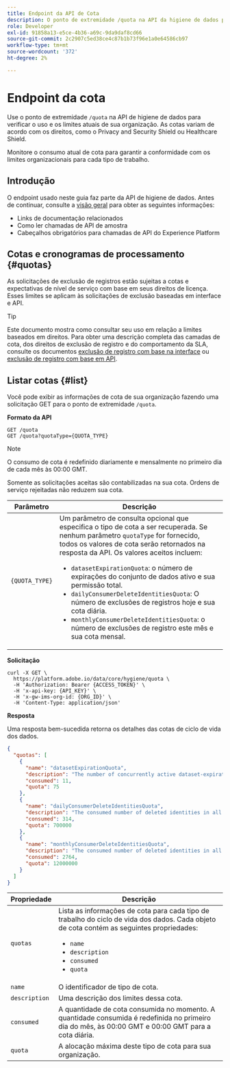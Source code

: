```yaml
---
title: Endpoint da API de Cota
description: O ponto de extremidade /quota na API da higiene de dados permite monitorar o uso do Gerenciamento avançado do ciclo de vida de dados em relação aos limites de cota mensais de sua organização para cada tipo de trabalho.
role: Developer
exl-id: 91858a13-e5ce-4b36-a69c-9da9daf8cd66
source-git-commit: 2c2907c5ed38ce4c87b1b73f96e1a0e64586cb97
workflow-type: tm+mt
source-wordcount: '372'
ht-degree: 2%

---
```


# Endpoint da cota

Use o ponto de extremidade `/quota` na API de higiene de dados para verificar o uso e os limites atuais de sua organização. As cotas variam de acordo com os direitos, como o Privacy and Security Shield ou Healthcare Shield.

Monitore o consumo atual de cota para garantir a conformidade com os limites organizacionais para cada tipo de trabalho.

## Introdução

O endpoint usado neste guia faz parte da API de higiene de dados. Antes de continuar, consulte a [visão geral](./overview.md) para obter as seguintes informações:

* Links de documentação relacionados
* Como ler chamadas de API de amostra
* Cabeçalhos obrigatórios para chamadas de API do Experience Platform

## Cotas e cronogramas de processamento {#quotas}

As solicitações de exclusão de registros estão sujeitas a cotas e expectativas de nível de serviço com base em seus direitos de licença. Esses limites se aplicam às solicitações de exclusão baseadas em interface e API.

>[!TIP]
>
>Este documento mostra como consultar seu uso em relação a limites baseados em direitos. Para obter uma descrição completa das camadas de cota, dos direitos de exclusão de registro e do comportamento da SLA, consulte os documentos [exclusão de registro com base na interface](../ui/record-delete.md#quotas) ou [exclusão de registro com base em API](./workorder.md#quotas).

## Listar cotas {#list}

Você pode exibir as informações de cota de sua organização fazendo uma solicitação GET para o ponto de extremidade `/quota`.

**Formato da API**

```http
GET /quota
GET /quota?quotaType={QUOTA_TYPE}
```

>[!NOTE]
>
>O consumo de cota é redefinido diariamente e mensalmente no primeiro dia de cada mês às 00:00 GMT.
>
>Somente as solicitações aceitas são contabilizadas na sua cota. Ordens de serviço rejeitadas não reduzem sua cota.

| Parâmetro | Descrição |
| --- | --- |
| `{QUOTA_TYPE}` | Um parâmetro de consulta opcional que especifica o tipo de cota a ser recuperada. Se nenhum parâmetro `quotaType` for fornecido, todos os valores de cota serão retornados na resposta da API. Os valores aceitos incluem:<ul><li>`datasetExpirationQuota`: o número de expirações do conjunto de dados ativo e sua permissão total.</li><li>`dailyConsumerDeleteIdentitiesQuota`: O número de exclusões de registros hoje e sua cota diária.</li><li>`monthlyConsumerDeleteIdentitiesQuota`: o número de exclusões de registro este mês e sua cota mensal.</li></ul> |

**Solicitação**

```shell
curl -X GET \
  https://platform.adobe.io/data/core/hygiene/quota \
  -H 'Authorization: Bearer {ACCESS_TOKEN}' \
  -H 'x-api-key: {API_KEY}' \
  -H 'x-gw-ims-org-id: {ORG_ID}' \
  -H 'Content-Type: application/json'
```

**Resposta**

Uma resposta bem-sucedida retorna os detalhes das cotas de ciclo de vida dos dados.

```json
{
  "quotas": [
    {
      "name": "datasetExpirationQuota",
      "description": "The number of concurrently active dataset-expiration delete operations in all work order requests for the organization.",
      "consumed": 11,
      "quota": 75
    },
    {
      "name": "dailyConsumerDeleteIdentitiesQuota",
      "description": "The consumed number of deleted identities in all work order requests for the organization for today.",
      "consumed": 314,
      "quota": 700000
    },
    {
      "name": "monthlyConsumerDeleteIdentitiesQuota",
      "description": "The consumed number of deleted identities in all work order requests for the organization this month.",
      "consumed": 2764,
      "quota": 12000000
    }
  ]
}
```

| Propriedade | Descrição |
| -------- | ------- |
| `quotas` | Lista as informações de cota para cada tipo de trabalho do ciclo de vida dos dados. Cada objeto de cota contém as seguintes propriedades:<ul><li>`name`</li><li>`description`</li><li>`consumed`</li><li>`quota`</li></ul> |
| `name` | O identificador de tipo de cota. |
| `description` | Uma descrição dos limites dessa cota. |
| `consumed` | A quantidade de cota consumida no momento. A quantidade consumida é redefinida no primeiro dia do mês, às 00:00 GMT e 00:00 GMT para a cota diária. |
| `quota` | A alocação máxima deste tipo de cota para sua organização. |
